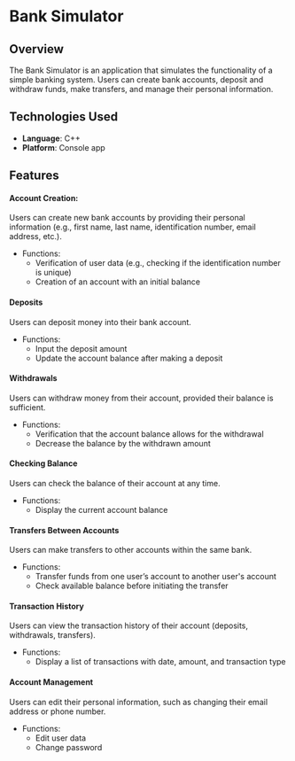 # Bank Simulator

## Overview

The Bank Simulator is an application that simulates the functionality of a simple banking system. Users can create bank accounts, deposit and withdraw funds, make transfers, and manage their personal information.

## Technologies Used

- **Language**: C++
- **Platform**: Console app

## Features

#### Account Creation:
Users can create new bank accounts by providing their personal information (e.g., first name, last name, identification number, email address, etc.).
- Functions:
   - Verification of user data (e.g., checking if the identification number is unique)
   - Creation of an account with an initial balance

#### Deposits
Users can deposit money into their bank account.
- Functions:
   - Input the deposit amount
   - Update the account balance after making a deposit

#### Withdrawals
Users can withdraw money from their account, provided their balance is sufficient.
- Functions:
   - Verification that the account balance allows for the withdrawal
   - Decrease the balance by the withdrawn amount

#### Checking Balance
Users can check the balance of their account at any time.
- Functions:
   - Display the current account balance

#### Transfers Between Accounts
Users can make transfers to other accounts within the same bank.
- Functions:
   - Transfer funds from one user’s account to another user's account
   - Check available balance before initiating the transfer

#### Transaction History
Users can view the transaction history of their account (deposits, withdrawals, transfers).
- Functions:
   - Display a list of transactions with date, amount, and transaction type

#### Account Management
Users can edit their personal information, such as changing their email address or phone number.
- Functions:
   - Edit user data
   - Change password


